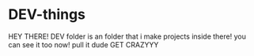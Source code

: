 # DEV-things
HEY THERE! DEV folder is an folder that i make projects inside there! you can see it too now! pull it dude GET CRAZYYY
